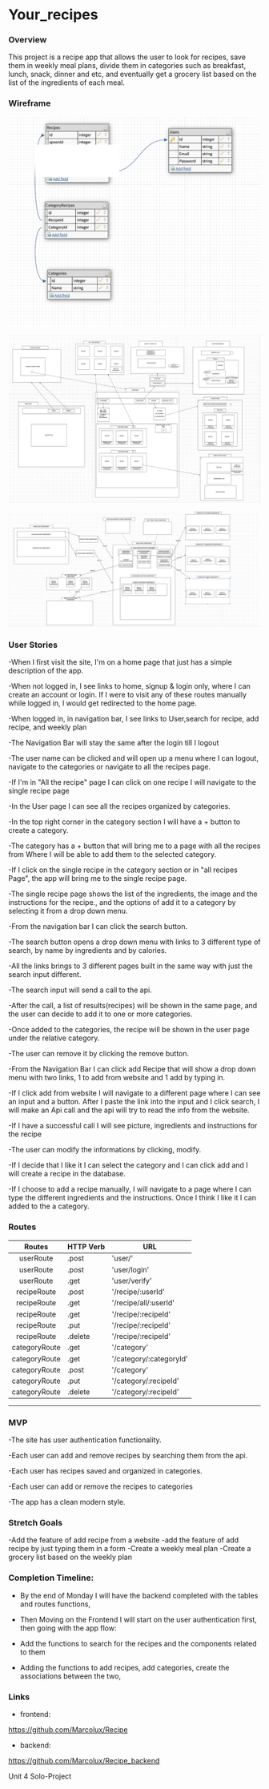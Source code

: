 # Your_recipes

### Overview

This project is a recipe app that allows the user to look for recipes, save them in weekly meal plans, divide them in categories such as breakfast, lunch, snack, dinner and etc, and eventually get a grocery list based on the list of the ingredients of each meal.


### Wireframe

![Wireframe](./images/BackendDatabaseRecipeApp.png)

![Wireframe](./images/wireframe_frontend.png) 

![Wireframe](./images/Components_chart.png)

### User Stories

-When I first visit the site, I'm on a home page that just has a simple description of the app.

-When not logged in, I see links to home, signup & login only, where I can create an account or login. If I were to visit any of these routes manually while logged in, I would get redirected to the home page.


-When logged in, in navigation bar, I see links to User,search for recipe, add recipe, and weekly plan

-The Navigation Bar will stay the same after the login till I logout

-The user name can be clicked and will open up a menu where I can logout, navigate to the categories or navigate to all the recipes page.

-If I'm in "All the recipe" page I can click on one recipe I will navigate to the single recipe page


-In the User page I can see all the recipes organized by categories.

-In the top right corner in the category section I will have a + button to create a category.

-The category has a + button that will bring me to a page with all the recipes from Where I will be able to add them to the selected  category.

-If I click on the single recipe in the category section or in "all recipes Page", the app will bring me to the single recipe page.

-The single recipe page shows the list of the ingredients, the image and the instructions for the recipe., and the options of add it to a category by selecting it from a drop down menu.

-From the navigation bar I can click the search button.

-The search button opens a drop down menu with links to 3 different type of search, by name by ingredients and by calories.

-All the links brings to 3 different pages built in the same way with just the search input different.

-The search input will send a call to the api.

-After the call, a list of results(recipes) will be shown in the same page, and the user can decide to add it to one or more categories.

<!-- -When add to category the user will create a row in the recipes table in the backend and an association between the recipes table and categories table.  -->

-Once added to the categories, the recipe will be shown in the user page under the relative category.

-The user can remove it by clicking the remove button.

-From the Navigation Bar I can click add Recipe that will show a drop down menu with two links, 1 to add from website and 1 add by typing in.

-If I click add from website I will navigate to a different page where I can see an input and a button. After I paste the link into the input and I click search, I will make an Api call and the api will try to read the info from the website.

-If I have a successful call I will see picture, ingredients and instructions for the recipe

-The user can modify the informations by clicking, modify.

-If I decide that I like it I can select the category and I can click add and I will create a recipe in the database.

-If I choose to add a recipe manually, I will navigate to a page where I can type the different ingredients and the instructions. Once I think I like it I can added to the a category.

### Routes

|Routes                     | HTTP Verb                       | URL                            |
| :----------------------: | ------------------------------- | ------------------------------- |
| userRoute | .post | 'user/' |
| userRoute | .post | 'user/login' |
| userRoute | .get | 'user/verify' |
| recipeRoute | .post | '/recipe/:userId' |
| recipeRoute | .get | '/recipe/all/:userId' |
| recipeRoute | .get | '/recipe/:recipeId' |
| recipeRoute | .put | '/recipe/:recipeId' |
| recipeRoute | .delete | '/recipe/:recipeId' |
| categoryRoute | .get | '/category' |
| categoryRoute | .get | '/category/:categoryId' |
| categoryRoute | .post | '/category' |
| categoryRoute | .put | '/category/:recipeId' |
| categoryRoute | .delete | '/category/:recipeId' |
___
### MVP

-The site has user authentication functionality. 

-Each user can add and remove recipes by searching them from the api. 

-Each user has recipes saved and organized in categories.

-Each user can add or remove the recipes to categories

-The app has a clean modern style.

### Stretch Goals

-Add the feature of add recipe from a website
-add the feature of add recipe by just typing them in a form
-Create a weekly meal plan
-Create a grocery list based on the weekly plan

### Completion Timeline:

- By the end of Monday I will have the backend completed with the  tables and routes functions,

- Then Moving on the Frontend I will start on the user authentication first, then going with the app flow:

- Add the functions to search for the recipes and the components related to them

- Adding the functions to add recipes, add categories, create the associations between the two,




### Links

- frontend:

https://github.com/Marcolux/Recipe

- backend:

https://github.com/Marcolux/Recipe_backend


Unit 4 Solo-Project